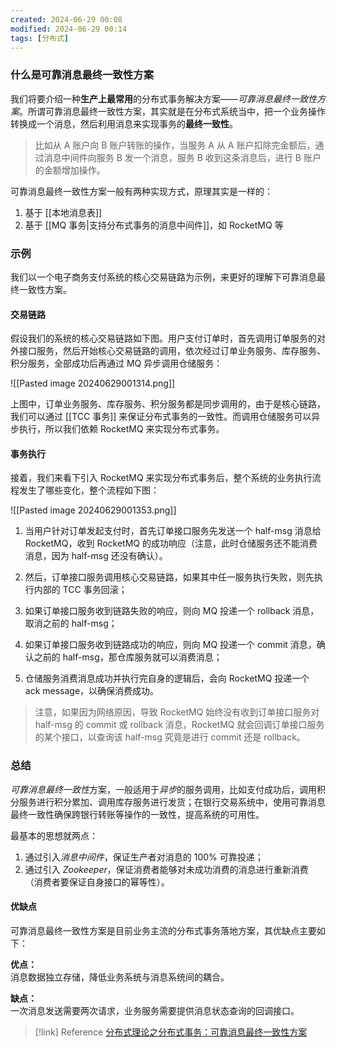 ```yaml
---
created: 2024-06-29 00:08
modified: 2024-06-29 00:14
tags: [分布式]
---
```


### 什么是可靠消息最终一致性方案

我们将要介绍一种**生产上最常用**的分布式事务解决方案——*可靠消息最终一致性方案*。所谓可靠消息最终一致性方案，其实就是在分布式系统当中，把一个业务操作转换成一个消息，然后利用消息来实现事务的**最终一致性**。

> 比如从 A 账户向 B 账户转账的操作，当服务 A 从 A 账户扣除完金额后，通过消息中间件向服务 B 发一个消息，服务 B 收到这条消息后，进行 B 账户的金额增加操作。

可靠消息最终一致性方案一般有两种实现方式，原理其实是一样的：

1. 基于 [[本地消息表]]
2. 基于 [[MQ 事务|支持分布式事务的消息中间件]]，如 RocketMQ 等

### 示例

我们以一个电子商务支付系统的核心交易链路为示例，来更好的理解下可靠消息最终一致性方案。

#### 交易链路

假设我们的系统的核心交易链路如下图。用户支付订单时，首先调用订单服务的对外接口服务，然后开始核心交易链路的调用，依次经过订单业务服务、库存服务、积分服务，全部成功后再通过 MQ 异步调用仓储服务：

![[Pasted image 20240629001314.png]]

上图中，订单业务服务、库存服务、积分服务都是同步调用的，由于是核心链路，我们可以通过 [[TCC 事务]] 来保证分布式事务的一致性。而调用仓储服务可以异步执行，所以我们依赖 RocketMQ 来实现分布式事务。

#### 事务执行

接着，我们来看下引入 RocketMQ 来实现分布式事务后，整个系统的业务执行流程发生了哪些变化，整个流程如下图：

![[Pasted image 20240629001353.png]]

1. 当用户针对订单发起支付时，首先订单接口服务先发送一个 half-msg 消息给 RocketMQ，收到 RocketMQ 的成功响应（注意，此时仓储服务还不能消费消息，因为 half-msg 还没有确认）。
2. 然后，订单接口服务调用核心交易链路，如果其中任一服务执行失败，则先执行内部的 TCC 事务回滚；
    
3. 如果订单接口服务收到链路失败的响应，则向 MQ 投递一个 rollback 消息，取消之前的 half-msg；
    
4. 如果订单接口服务收到链路成功的响应，则向 MQ 投递一个 commit 消息，确认之前的 half-msg，那仓库服务就可以消费消息；
    
5. 仓储服务消费消息成功并执行完自身的逻辑后，会向 RocketMQ 投递一个 ack message，以确保消费成功。

> 注意，如果因为网络原因，导致 RocketMQ 始终没有收到订单接口服务对 half-msg 的 commit 或 rollback 消息，RocketMQ 就会回调订单接口服务的某个接口，以查询该 half-msg 究竟是进行 commit 还是 rollback。

### 总结

*可靠消息最终一致性*方案，一般适用于*异步*的服务调用，比如支付成功后，调用积分服务进行积分累加、调用库存服务进行发货；在银行交易系统中，使用可靠消息最终一致性确保跨银行转账等操作的一致性，提高系统的可用性。

最基本的思想就两点：

1. 通过引入*消息中间件*，保证生产者对消息的 100% 可靠投递；
2. 通过引入 *Zookeeper*，保证消费者能够对未成功消费的消息进行重新消费（消费者要保证自身接口的幂等性）。

#### 优缺点

可靠消息最终一致性方案是目前业务主流的分布式事务落地方案，其优缺点主要如下：

**优点：**  
消息数据独立存储，降低业务系统与消息系统间的耦合。

**缺点：**  
一次消息发送需要两次请求，业务服务需要提供消息状态查询的回调接口。

> [!link] Reference
> [分布式理论之分布式事务：可靠消息最终一致性方案](https://www.tpvlog.com/article/70)
